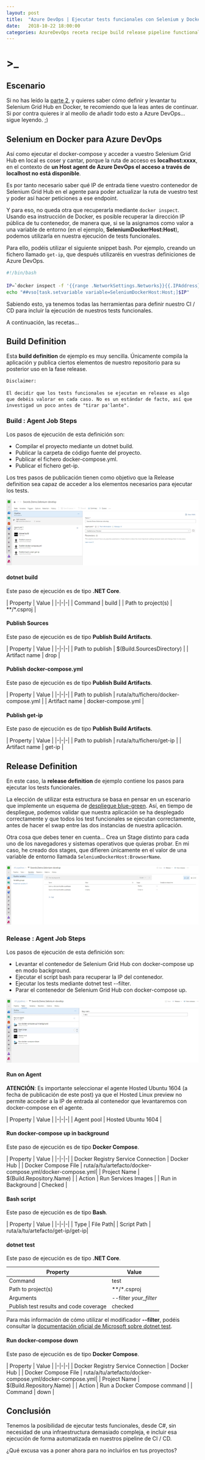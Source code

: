 ```yaml
---
layout: post
title:  "Azure DevOps | Ejecutar tests funcionales con Selenium y Docker (3/3)"
date:   2018-10-22 18:00:00
categories: AzureDevOps receta recipe build release pipeline functional tests docker selenium
---
```

# >_

## Escenario

Si no has leído la [parte 2](Ejecutar-tests-selenium-en-Azure-DevOps-mediante-docker-2.html), y quieres saber cómo definir y levantar tu Selenium Grid Hub en Docker, te recomiendo que la leas antes de continuar. Si por contra quieres ir al meollo de añadir todo esto a Azure DevOps... sigue leyendo. ;)

## Selenium en Docker para Azure DevOps

Así como ejecutar el docker-compose y acceder a vuestro Selenium Grid Hub en local es coser y cantar, porque la ruta de acceso es **localhost:xxxx**, en el contexto de **un Host agent de Azure DevOps el acceso a través de localhost no está disponible**.

Es por tanto necesario saber qué IP de entrada tiene vuestro contenedor de Selenium Grid Hub en el agente para poder actualizar la ruta de vuestro test y poder así hacer peticiones a ese endpoint.

Y para eso, no queda otra que recuperarla mediante `docker inspect`. Usando esa instrucción de Docker, es posible recuperar la dirección IP pública de tu contenedor, de manera que, si se la asignamos como valor a una variable de entorno (en el ejemplo, **SeleniumDockerHost:Host**), podemos utilizarla en nuestra ejecución de tests funcionales.

Para ello, podéis utilizar el siguiente snippet bash. Por ejemplo, creando un fichero llamado `get-ip`, que después utilizaréis en vuestras definiciones de Azure DevOps.

```bash
#!/bin/bash

IP=`docker inspect -f '{{range .NetworkSettings.Networks}}{{.IPAddress}}{{end}}' selenium-hub`
echo "##vso[task.setvariable variable=SeleniumDockerHost:Host;]$IP"
```

Sabiendo esto, ya tenemos todas las herramientas para definir nuestro CI / CD para incluir la ejecución de nuestros tests funcionales.

A continuación, las recetas...

## Build Definition

Esta **build definition** de ejemplo es muy sencilla. Únicamente compila la aplicación y publica ciertos elementos de nuestro repositorio para su posterior uso en la fase release.

    Disclaimer:

    El decidir que los tests funcionales se ejecutan en release es algo que debéis valorar en cada caso. No es un estándar de facto, así que investigad un poco antes de "tirar pa'lante".

### Build : Agent Job Steps

Los pasos de ejecución de esta definición son:

* Compilar el proyecto mediante un dotnet build.
* Publicar la carpeta de código fuente del proyecto.
* Publicar el fichero docker-compose.yml.
* Publicar el fichero get-ip.

Los tres pasos de publicación tienen como objetivo que la Release definition sea capaz de acceder a los elementos necesarios para ejecutar los tests.

![Screenshot de la pantalla de Build definition de Azure DevOps](/assets/selenium-docker-build-definition.jpg)

#### dotnet build

Este paso de ejecución es de tipo **.NET Core**.

| Property | Value |
|-|-|-|
| Command | build |
| Path to project(s) | **/*.csproj |

#### Publish Sources

Este paso de ejecución es de tipo **Publish Build Artifacts**.

| Property | Value |
|-|-|-|
| Path to publish | $(Build.SourcesDirectory) |
| Artifact name | drop |

#### Publish docker-compose.yml

Este paso de ejecución es de tipo **Publish Build Artifacts**.

| Property | Value |
|-|-|-|
| Path to publish | ruta/a/tu/fichero/docker-compose.yml |
| Artifact name | docker-compose.yml |

#### Publish get-ip

Este paso de ejecución es de tipo **Publish Build Artifacts**.

| Property | Value |
|-|-|-|
| Path to publish | ruta/a/tu/fichero/get-ip |
| Artifact name | get-ip |

## Release Definition

En este caso, la **release definition** de ejemplo contiene los pasos para ejecutar los tests funcionales.

La elección de utilizar esta estructura se basa en pensar en un escenario que implemente un esquema de [despliegue blue-green](https://martinfowler.com/bliki/BlueGreenDeployment.html). Así, en tiempo de despliegue, podemos validar que nuestra aplicación se ha desplegado correctamente y que todos los test funcionales se ejecutan correctamente, antes de hacer el swap entre las dos instancias de nuestra aplicación.

Otra cosa que debes tener en cuenta... Crea un Stage distinto para cada uno de los navegadores y sistemas operativos que quieras probar. En mi caso, he creado dos stages, que difieren únicamente en el valor de una variable de entorno llamada `SeleniumDockerHost:BrowserName`.

![Screenshot de la pantalla de Release definition variables de Azure DevOps](/assets/selenium-docker-release-definition-variables.jpg)

### Release : Agent Job Steps

Los pasos de ejecución de esta definición son:

* Levantar el contenedor de Selenium Grid Hub con docker-compose up en modo background.
* Ejecutar el script bash para recuperar la IP del contenedor.
* Ejecutar los tests mediante dotnet test --filter.
* Parar el contenedor de Selenium Grid Hub con docker-compose up.

![Screenshot de la pantalla de Release definition de Azure DevOps](/assets/selenium-docker-release-definition.jpg)

#### Run on Agent

**ATENCIÓN**: Es importante seleccionar el agente Hosted Ubuntu 1604 (a fecha de publicación de este post) ya que el Hosted Linux preview no permite acceder a la IP de entrada al contenedor que levantaremos con docker-compose en el agente.

| Property | Value |
|-|-|-|
| Agent pool | Hosted Ubuntu 1604 |

#### Run docker-compose up in background

Este paso de ejecución es de tipo **Docker Compose**.

| Property | Value |
|-|-|-|
| Docker Registry Service Connection | Docker Hub |
| Docker Compose File | ruta/a/tu/artefacto/docker-compose.yml/docker-compose.yml|
| Project Name | $(Build.Repository.Name) |
| Action | Run Services Images |
| Run in Background | Checked |

#### Bash script

Este paso de ejecución es de tipo **Bash**.

| Property | Value |
|-|-|-|
| Type | File Path|
| Script Path | ruta/a/tu/artefacto/get-ip/get-ip|

#### dotnet test

Este paso de ejecución es de tipo **.NET Core**.

| Property | Value |
|-|-|
| Command | test |
| Path to project(s) | **/*.csproj |
| Arguments | --filter *your_filter* |
| Publish test results and code coverage | checked |

Para más información de cómo utilizar el modificador **--filter**, podéis consultar la [documentación oficial de Microsoft sobre dotnet test](https://docs.microsoft.com/en-us/dotnet/core/tools/dotnet-test?tabs=netcore21).

#### Run docker-compose down

Este paso de ejecución es de tipo **Docker Compose**.

| Property | Value |
|-|-|-|
| Docker Registry Service Connection | Docker Hub |
| Docker Compose File | ruta/a/tu/artefacto/docker-compose.yml/docker-compose.yml|
| Project Name | $(Build.Repository.Name) |
| Action | Run a Docker Compose command |
| Command | down |

## Conclusión

Tenemos la posibilidad de ejecutar tests funcionales, desde C#, sin necesidad de una infraestructura demasiado compleja, e incluir esa ejecución de forma automatizada en nuestros pipeline de CI / CD.

¿Qué excusa vas a poner ahora para no incluirlos en tus proyectos?